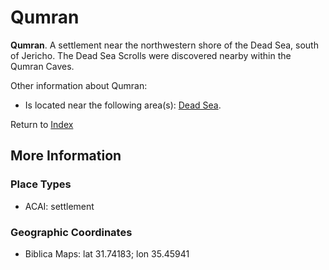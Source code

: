 # Qumran
**Qumran**. 
A settlement near the northwestern shore of the Dead Sea, south of Jericho. The Dead Sea Scrolls were discovered nearby within the Qumran Caves. 




Other information about Qumran:


* Is located near the following area(s): 
[Dead Sea](SaltSea.md). 








Return to [Index](00-Index.md)

## More Information

### Place Types

* ACAI: settlement



### Geographic Coordinates

* Biblica Maps: lat 31.74183; lon 35.45941




